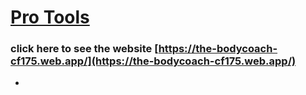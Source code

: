 # [Pro Tools](https://the-bodycoach-cf175.web.app/)
### click here to see the website [https://the-bodycoach-cf175.web.app/](https://the-bodycoach-cf175.web.app/)
* 